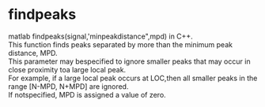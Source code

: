 # findpeaks
matlab findpeaks(signal,'minpeakdistance",mpd) in C++.  
This function finds peaks separated by more than the minimum peak distance, MPD.   
This parameter may bespecified to ignore smaller peaks that may occur in close proximity toa large local peak.   
For example, if a large local peak occurs at LOC,then all smaller peaks in the range [N-MPD, N+MPD] are ignored.   
If notspecified, MPD is assigned a value of zero.   
